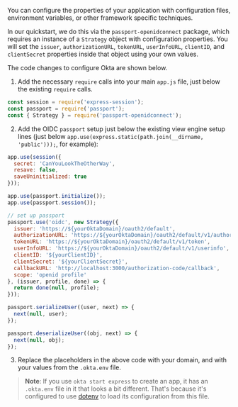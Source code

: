 You can configure the properties of your application with configuration files, environment variables, or other framework specific techniques.

In our quickstart, we do this via the `passport-openidconnect` package, which requires an instance of a `Strategy` object with configuration properties. You will set the `issuer`, `authorizationURL`, `tokenURL`,  `userInfoURL`, `clientID`, and `clientSecret` properties inside that object using your own values.

The code changes to configure Okta are shown below.

1. Add the necessary `require` calls into your main `app.js` file, just below the existing `require` calls.

```js
const session = require('express-session');
const passport = require('passport');
const { Strategy } = require('passport-openidconnect');
```

2. Add the OIDC `passport` setup just below the existing view engine setup lines (just below `app.use(express.static(path.join(__dirname, 'public')));`, for example):

```js
app.use(session({
  secret: 'CanYouLookTheOtherWay',
  resave: false,
  saveUninitialized: true
}));

app.use(passport.initialize());
app.use(passport.session());

// set up passport
passport.use('oidc', new Strategy({
  issuer: 'https://${yourOktaDomain}/oauth2/default',
  authorizationURL: 'https://${yourOktaDomain}/oauth2/default/v1/authorize',
  tokenURL: 'https://${yourOktaDomain}/oauth2/default/v1/token',
  userInfoURL: 'https://${yourOktaDomain}/oauth2/default/v1/userinfo',
  clientID: '${yourClientID}',
  clientSecret: '${yourClientSecret}',
  callbackURL: 'http://localhost:3000/authorization-code/callback',
  scope: 'openid profile'
}, (issuer, profile, done) => {
  return done(null, profile);
}));

passport.serializeUser((user, next) => {
  next(null, user);
});

passport.deserializeUser((obj, next) => {
  next(null, obj);
});
```

3. Replace the placeholders in the above code with your domain, and with your values from the `.okta.env` file.

> **Note**: If you use `okta start express` to create an app, it has an `.okta.env` file in it that looks a bit different. That's because it's configured to use [dotenv](https://github.com/motdotla/dotenv) to load its configuration from this file.
